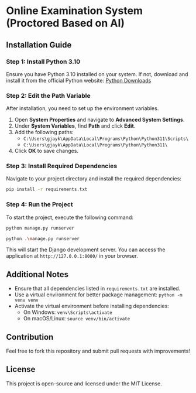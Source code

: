 # Online Examination System (Proctored Based on AI)

## Installation Guide

### Step 1: Install Python 3.10
Ensure you have Python 3.10 installed on your system. If not, download and install it from the official Python website: [Python Downloads](https://www.python.org/downloads/)

### Step 2: Edit the Path Variable
After installation, you need to set up the environment variables.

1. Open **System Properties** and navigate to **Advanced System Settings**.
2. Under **System Variables**, find **Path** and click **Edit**.
3. Add the following paths:
   - `C:\Users\gjayk\AppData\Local\Programs\Python\Python311\Scripts\`
   - `C:\Users\gjayk\AppData\Local\Programs\Python\Python311\`
4. Click **OK** to save changes.

### Step 3: Install Required Dependencies
Navigate to your project directory and install the required dependencies:

```bash
pip install -r requirements.txt
```

### Step 4: Run the Project
To start the project, execute the following command:

```bash
python manage.py runserver
```
```bash
python .\manage.py runserver              
```

This will start the Django development server. You can access the application at `http://127.0.0.1:8000/` in your browser.

## Additional Notes
- Ensure that all dependencies listed in `requirements.txt` are installed.
- Use a virtual environment for better package management: `python -m venv venv`
- Activate the virtual environment before installing dependencies:
  - On Windows: `venv\Scripts\activate`
  - On macOS/Linux: `source venv/bin/activate`

## Contribution
Feel free to fork this repository and submit pull requests with improvements!

## License
This project is open-source and licensed under the MIT License.

